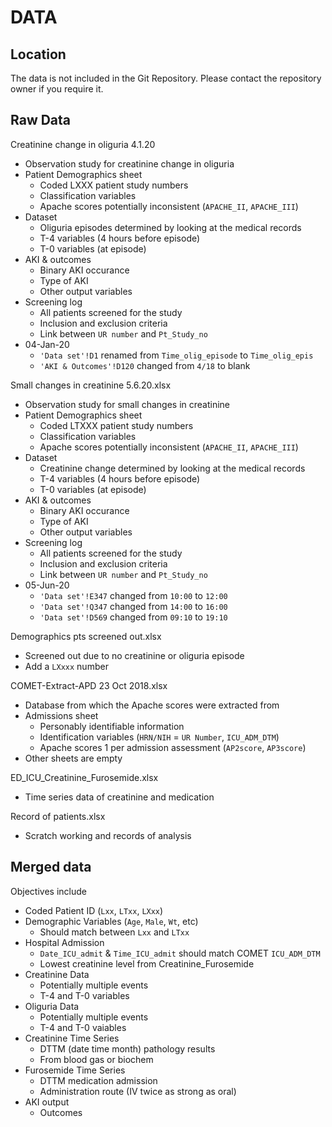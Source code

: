 # DATA

## Location

The data is not included in the Git Repository. Please contact the repository owner if you require it.

## Raw Data

Creatinine change in oliguria 4.1.20

- Observation study for creatinine change in oliguria
- Patient Demographics sheet
  - Coded LXXX patient study numbers
  - Classification variables
  - Apache scores potentially inconsistent (`APACHE_II`, `APACHE_III`)
- Dataset
  - Oliguria episodes determined by looking at the medical records
  - T-4 variables (4 hours before episode)
  - T-0 variables (at episode)
- AKI & outcomes
  - Binary AKI occurance
  - Type of AKI
  - Other output variables
- Screening log
  - All patients screened for the study
  - Inclusion and exclusion criteria
  - Link between `UR number` and `Pt_Study_no`
- 04-Jan-20
  - `'Data set'!D1` renamed from `Time_olig_episode` to `Time_olig_epis`
  - `'AKI & Outcomes'!D120` changed from `4/18` to blank

Small changes in creatinine 5.6.20.xlsx

- Observation study for small changes in creatinine
- Patient Demographics sheet
  - Coded LTXXX patient study numbers
  - Classification variables
  - Apache scores potentially inconsistent (`APACHE_II`, `APACHE_III`)
- Dataset
  - Creatinine change determined by looking at the medical records
  - T-4 variables (4 hours before episode)
  - T-0 variables (at episode)
- AKI & outcomes
  - Binary AKI occurance
  - Type of AKI
  - Other output variables
- Screening log
  - All patients screened for the study
  - Inclusion and exclusion criteria
  - Link between `UR number` and `Pt_Study_no`
- 05-Jun-20
  - `'Data set'!E347` changed from `10:00` to `12:00`
  - `'Data set'!Q347` changed from `14:00` to `16:00`
  - `'Data set'!D569` changed from `09:10` to `19:10`

Demographics pts screened out.xlsx

- Screened out due to no creatinine or oliguria episode
- Add a `LXxxx` number

COMET-Extract-APD 23 Oct 2018.xlsx

- Database from which the Apache scores were extracted from
- Admissions sheet
  - Personably identifiable information 
  - Identification variables (`HRN/NIH` = `UR Number`, `ICU_ADM_DTM`)
  - Apache scores 1 per admission assessment (`AP2score`, `AP3score`)
- Other sheets are empty

ED_ICU_Creatinine_Furosemide.xlsx

- Time series data of creatinine and medication

Record of patients.xlsx

- Scratch working and records of analysis

## Merged data

Objectives include

- Coded Patient ID (`Lxx`, `LTxx`, `LXxx`)
- Demographic Variables (`Age`, `Male`, `Wt`, etc)
  - Should match between `Lxx` and `LTxx`
- Hospital Admission
  - `Date_ICU_admit` & `Time_ICU_admit` should match COMET `ICU_ADM_DTM`
  - Lowest creatinine level from Creatinine_Furosemide
- Creatinine Data
  - Potentially multiple events
  - T-4 and T-0 variables
- Oliguria Data
  - Potentially multiple events
  - T-4 and T-0 vaiables
- Creatinine Time Series
  - DTTM (date time month) pathology results
  - From blood gas or biochem
- Furosemide Time Series
  - DTTM medication admission
  - Administration route (IV twice as strong as oral)
- AKI output
  - Outcomes
